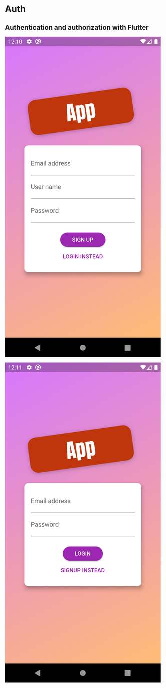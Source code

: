 # Auth

## Authentication and authorization with Flutter

![App Screen](/assets/images/screenshot-1.png)

![App Screen](/assets/images/screenshot-2.png)
